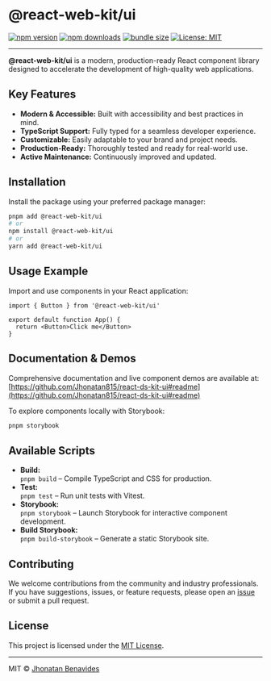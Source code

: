 # @react-web-kit/ui

[![npm version](https://img.shields.io/npm/v/@react-web-kit/ui.svg?color=blue)](https://www.npmjs.com/package/@react-web-kit/ui)
[![npm downloads](https://img.shields.io/npm/dm/@react-web-kit/ui.svg)](https://www.npmjs.com/package/@react-web-kit/ui)
[![bundle size](https://img.shields.io/bundlephobia/minzip/@react-web-kit/ui)](https://bundlephobia.com/package/@react-web-kit/ui)
[![License: MIT](https://img.shields.io/badge/License-MIT-yellow.svg)](https://opensource.org/licenses/MIT)

---

**@react-web-kit/ui** is a modern, production-ready React component library designed to accelerate the development of high-quality web applications.

## Key Features

- **Modern & Accessible:** Built with accessibility and best practices in mind.
- **TypeScript Support:** Fully typed for a seamless developer experience.
- **Customizable:** Easily adaptable to your brand and project needs.
- **Production-Ready:** Thoroughly tested and ready for real-world use.
- **Active Maintenance:** Continuously improved and updated.

## Installation

Install the package using your preferred package manager:

```sh
pnpm add @react-web-kit/ui
# or
npm install @react-web-kit/ui
# or
yarn add @react-web-kit/ui
```

## Usage Example

Import and use components in your React application:

```tsx
import { Button } from '@react-web-kit/ui'

export default function App() {
  return <Button>Click me</Button>
}
```

## Documentation & Demos

Comprehensive documentation and live component demos are available at:  
[https://github.com/Jhonatan815/react-ds-kit-ui#readme](https://github.com/Jhonatan815/react-ds-kit-ui#readme)

To explore components locally with Storybook:

```sh
pnpm storybook
```

## Available Scripts

- **Build:**  
  `pnpm build` – Compile TypeScript and CSS for production.
- **Test:**  
  `pnpm test` – Run unit tests with Vitest.
- **Storybook:**  
  `pnpm storybook` – Launch Storybook for interactive component development.
- **Build Storybook:**  
  `pnpm build-storybook` – Generate a static Storybook site.

## Contributing

We welcome contributions from the community and industry professionals.  
If you have suggestions, issues, or feature requests, please open an [issue](https://github.com/Jhonatan815/react-ds-kit-ui/issues) or submit a pull request.

## License

This project is licensed under the [MIT License](https://opensource.org/licenses/MIT).

---

MIT © [Jhonatan Benavides](https://github.com/Jhonatan815)
